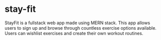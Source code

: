 # stay-fit
StayFit is a fullstack web app made using MERN stack. This app allows users to sign up and browse through countless exercise options available. Users can wishlist exercises and create their own workout routines.
